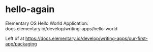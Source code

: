 # hello-again
Elementary OS Hello World Application: docs.elementary.io/develop/writing-apps/hello-world


Left of at <https://docs.elementary.io/develop/writing-apps/our-first-app/packaging>
